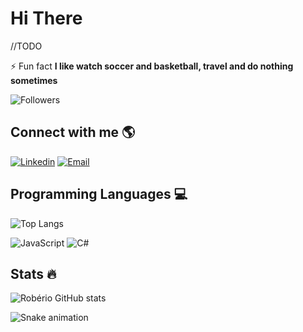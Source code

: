 # **Hi There**

//TODO

⚡ Fun fact **I like watch soccer and basketball, travel and do nothing sometimes**

![Followers](https://img.shields.io/github/followers/roberioz?logo=github&style=for-the-badge)

## **Connect with me** 🌎

[![Linkedin](https://img.shields.io/badge/LinkedIn-0077B5?style=for-the-badge&logo=linkedin&logoColor=white)](https://www.linkedin.com/in/roberioz/)
[![Email](https://img.shields.io/badge/Microsoft_Outlook-0078D4?style=for-the-badge&logo=microsoft-outlook&logoColor=white)](mailto:roberio.pb@hotmail.com)


## **Programming Languages** :computer:

![Top Langs](https://github-readme-stats.vercel.app/api/top-langs/?username=roberioz&layout=compact&langs_counts=16&theme=dark)

![JavaScript](https://img.shields.io/badge/JavaScript-323330?style=for-the-badge&logo=javascript&logoColor=F7DF1E)
![C#](https://img.shields.io/badge/C%23-239120?style=for-the-badge&logo=c-sharp&logoColor=white)

## **Stats** 🔥

![Robério GitHub stats](https://github-readme-stats.vercel.app/api?username=roberioz&show_icons=true&theme=dark&include_all_commits=true&count_private=true)

![Snake animation](https://github.com/roberioz/roberioz/blob/output/github-contribution-grid-snake.svg)
